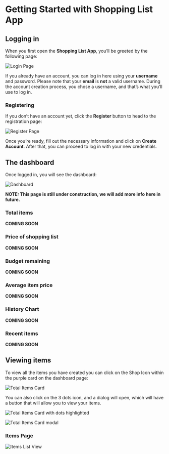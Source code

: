 # Getting Started with Shopping List App

## Logging in

When you first open the **Shopping List App**, you’ll be greeted by the following page:

![Login Page](/assets/login.png)

If you already have an account, you can log in here using your **username** and password. Please note that your **email** is **not** a valid username. During the account creation process, you chose a username, and that’s what you’ll use to log in.

### Registering

If you don’t have an account yet, click the **Register** button to head to the registration page:

![Register Page](/assets/register.png)

Once you’re ready, fill out the necessary information and click on **Create Account**. After that, you can proceed to log in with your new credentials. 

## The dashboard

Once logged in, you will see the dashboard:

![Dashboard](/assets/dashboard.png)

**NOTE: This page is still under construction, we will add more info here in future.**

### Total items

**COMING SOON**

### Price of shopping list

**COMING SOON**

### Budget remaining

**COMING SOON**

### Average item price

**COMING SOON**

### History Chart

**COMING SOON**

### Recent items

**COMING SOON**

## Viewing items

To view all the items you have created you can click on the Shop Icon within the purple card on the dashboard page:

![Total Items Card](/assets/totalItemsCard.png)

You can also click on the 3 dots icon, and a dialog will open, which will have a button that will allow you to view your items.

![Total Items Card with dots highlighted](/assets/totalItemsCardDots.png)

![Total Items Card modal](/assets/totalItemsCardModal.png)

### Items Page

![Items List View](/assets/items.png)
